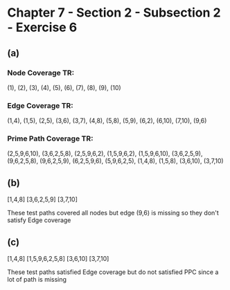 # Chapter 7 - Section 2 - Subsection 2 - Exercise 6

## (a)
### Node Coverage TR:
(1), (2), (3), (4), (5), (6), (7), (8), (9), (10)

### Edge Coverage TR:
(1,4), (1,5), (2,5), (3,6), (3,7), (4,8), (5,8), (5,9), (6,2), (6,10), (7,10), (9,6)

### Prime Path Coverage TR:
(2,5,9,6,10), (3,6,2,5,8), (2,5,9,6,2), (1,5,9,6,2), (1,5,9,6,10), (3,6,2,5,9), (9,6,2,5,8), (9,6,2,5,9), (6,2,5,9,6), (5,9,6,2,5), (1,4,8), (1,5,8), (3,6,10), (3,7,10)

## (b)
[1,4,8]
[3,6,2,5,9]
[3,7,10]

These test paths covered all nodes but edge (9,6) is missing so they don't satisfy Edge coverage

## (c)
[1,4,8]
[1,5,9,6,2,5,8]
[3,6,10]
[3,7,10]

These test paths satisfied Edge coverage but do not satisfied PPC since a lot of path is missing